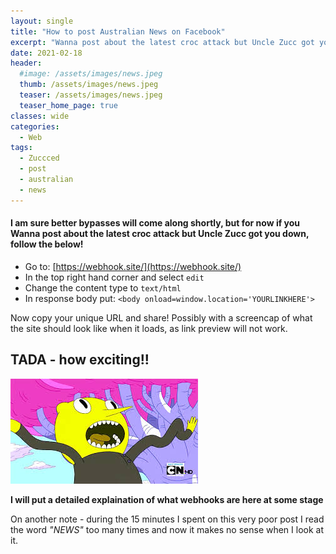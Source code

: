 ```yaml
---
layout: single
title: "How to post Australian News on Facebook"
excerpt: "Wanna post about the latest croc attack but Uncle Zucc got you down? Click Here!"
date: 2021-02-18
header:
  #image: /assets/images/news.jpeg
  thumb: /assets/images/news.jpeg
  teaser: /assets/images/news.jpeg
  teaser_home_page: true
classes: wide
categories:
  - Web
tags:
  - Zuccced
  - post
  - australian
  - news
---
```


#### I am sure better bypasses will come along shortly, but for now if you Wanna post about the latest croc attack but Uncle Zucc got you down, follow the below!


  * Go to: [https://webhook.site/](https://webhook.site/)
  * In the top right hand corner and select `edit`  
  * Change the content type to `text/html`  
  * In response body put: `<body onload=window.location='YOURLINKHERE'>`  

Now copy your unique URL and share! Possibly with a screencap of what the site should look like when it loads, as link preview will not work.

## TADA - how exciting!!

![excited](/assets/images/lemon_grab_excited.jpeg)

__I will put a detailed explaination of what webhooks are here at some stage__



On another note - during the 15 minutes I spent on this very poor post I read the word _"NEWS"_ too many times and now it makes no sense when I look at it.

